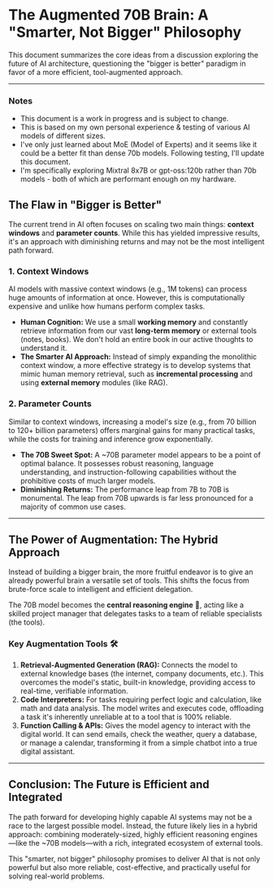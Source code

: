 # The Augmented 70B Brain: A "Smarter, Not Bigger" Philosophy

This document summarizes the core ideas from a discussion exploring the future of AI architecture, questioning the "bigger is better" paradigm in favor of a more efficient, tool-augmented approach.

---

### Notes

- This document is a work in progress and is subject to change.
- This is based on my own personal experience & testing of various AI models of different sizes.
- I've only just learned about MoE (Model of Experts) and it seems like it could be a better fit than dense 70b models. Following testing, I'll update this document.
- I'm specifically exploring Mixtral 8x7B or gpt-oss:120b rather than 70b models - both of which are performant enough on my hardware.


## The Flaw in "Bigger is Better"

The current trend in AI often focuses on scaling two main things: **context windows** and **parameter counts**. While this has yielded impressive results, it's an approach with diminishing returns and may not be the most intelligent path forward.

### 1. Context Windows

AI models with massive context windows (e.g., 1M tokens) can process huge amounts of information at once. However, this is computationally expensive and unlike how humans perform complex tasks.

* **Human Cognition:** We use a small **working memory** and constantly retrieve information from our vast **long-term memory** or external tools (notes, books). We don't hold an entire book in our active thoughts to understand it.
* **The Smarter AI Approach:** Instead of simply expanding the monolithic context window, a more effective strategy is to develop systems that mimic human memory retrieval, such as **incremental processing** and using **external memory** modules (like RAG).

### 2. Parameter Counts

Similar to context windows, increasing a model's size (e.g., from 70 billion to 120+ billion parameters) offers marginal gains for many practical tasks, while the costs for training and inference grow exponentially.

* **The 70B Sweet Spot:** A ~70B parameter model appears to be a point of optimal balance. It possesses robust reasoning, language understanding, and instruction-following capabilities without the prohibitive costs of much larger models.
* **Diminishing Returns:** The performance leap from 7B to 70B is monumental. The leap from 70B upwards is far less pronounced for a majority of common use cases.



---

## The Power of Augmentation: The Hybrid Approach

Instead of building a bigger brain, the more fruitful endeavor is to give an already powerful brain a versatile set of tools. This shifts the focus from brute-force scale to intelligent and efficient delegation.

The 70B model becomes the **central reasoning engine** 🧠, acting like a skilled project manager that delegates tasks to a team of reliable specialists (the tools).

### Key Augmentation Tools 🛠️

1.  **Retrieval-Augmented Generation (RAG):** Connects the model to external knowledge bases (the internet, company documents, etc.). This overcomes the model's static, built-in knowledge, providing access to real-time, verifiable information.
2.  **Code Interpreters:** For tasks requiring perfect logic and calculation, like math and data analysis. The model writes and executes code, offloading a task it's inherently unreliable at to a tool that is 100% reliable.
3.  **Function Calling & APIs:** Gives the model agency to interact with the digital world. It can send emails, check the weather, query a database, or manage a calendar, transforming it from a simple chatbot into a true digital assistant.

---

## Conclusion: The Future is Efficient and Integrated

The path forward for developing highly capable AI systems may not be a race to the largest possible model. Instead, the future likely lies in a hybrid approach: combining moderately-sized, highly efficient reasoning engines—like the ~70B models—with a rich, integrated ecosystem of external tools.

This "smarter, not bigger" philosophy promises to deliver AI that is not only powerful but also more reliable, cost-effective, and practically useful for solving real-world problems.
